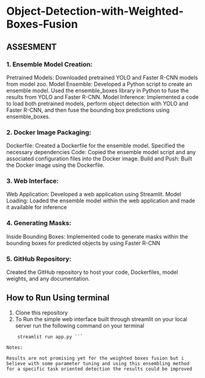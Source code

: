 # Object-Detection-with-Weighted-Boxes-Fusion
## ASSESMENT
### 1. Ensemble Model Creation:
Pretrained Models: Downloaded pretrained YOLO and Faster R-CNN models from  model zoo.
Model Ensemble: Developed a Python script to create an ensemble model. Used the ensemble_boxes library in Python to fuse the results from YOLO and Faster R-CNN.
Model Inference: Implemented a code to load both pretrained models, perform object detection with YOLO and Faster R-CNN, and then fuse the bounding box predictions using ensemble_boxes.
### 2. Docker Image Packaging:
Dockerfile: Created a Dockerfile for the ensemble model. Specified the necessary dependencies
Code: Copied the ensemble model script and any associated configuration files into the Docker image.
Build and Push: Built the Docker image using the Dockerfile.
### 3. Web Interface:
Web Application: Developed a web application using Streamlit.
Model Loading: Loaded the ensemble model within the web application and made it available for inference
### 4. Generating Masks:
Inside Bounding Boxes: Implemented code to generate masks within the bounding boxes for predicted objects by using Faster R-CNN
### 5. GitHub Repository:
Created the GitHub repository to host your code, Dockerfiles, model weights, and any documentation.

## How to Run Using terminal
01. Clone this repository 
02. To Run the simple web interface built through streamlit on your local server run the following command on your terminal

  ``` pip install -r requirements.txt
      streamlit run app.py ```
  
 Notes:
 
Results are not promising yet for the weighted boxes fusion but i believe with some parameter tuning and using this ensembling method for a specific task oriented detection the results could be improved
